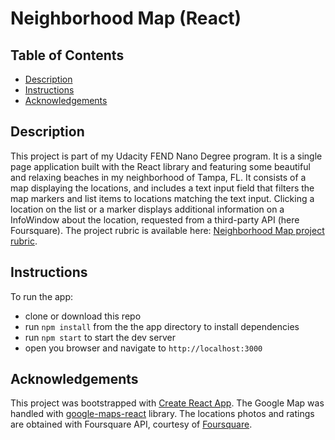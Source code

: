 # Neighborhood Map (React)

## Table of Contents

* [Description](#description)
* [Instructions](#instructions)
* [Acknowledgements](#acknowledgements)

## Description

This project is part of my Udacity FEND Nano Degree program. It is a single page application built with the React library and featuring some beautiful and relaxing beaches in my neighborhood of Tampa, FL. It consists of a map displaying the locations, and includes a text input field that filters the map markers and list items to locations matching the text input. Clicking a location on the list or a marker displays additional information on a InfoWindow about the location, requested from a third-party API (here Foursquare).
The project rubric is available here:
[ Neighborhood Map project rubric](https://review.udacity.com/#!/rubrics/1351/view).

## Instructions

To run the app:
- clone or download this repo
- run `npm install` from the the app directory to install dependencies
- run `npm start` to start the dev server
- open you browser and navigate to `http://localhost:3000`

## Acknowledgements

This project was bootstrapped with [Create React App](https://github.com/facebookincubator/create-react-app).
The Google Map was handled with [google-maps-react](https://www.npmjs.com/package/google-maps-react) library.
The locations photos and ratings are obtained with Foursquare API, courtesy of [Foursquare](https://foursquare.com/).
